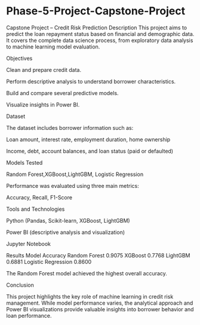 # Phase-5-Project-Capstone-Project
Capstone Project – Credit Risk Prediction
 Description
This project aims to predict the loan repayment status based on financial and demographic data.
It covers the complete data science process, from exploratory data analysis to machine learning model evaluation.

 Objectives

Clean and prepare credit data.

Perform descriptive analysis to understand borrower characteristics.

Build and compare several predictive models.

Visualize insights in Power BI.

 Dataset

The dataset includes borrower information such as:

Loan amount, interest rate, employment duration, home ownership

Income, debt, account balances, and loan status (paid or defaulted)

 Models Tested

Random Forest,XGBoost,LightGBM, Logistic Regression


Performance was evaluated using three main metrics:

Accuracy, Recall, F1-Score

 
 Tools and Technologies

Python (Pandas, Scikit-learn, XGBoost, LightGBM)

Power BI (descriptive analysis and visualization)

Jupyter Notebook


 Results
Model	Accuracy
Random Forest	0.9075
XGBoost	0.7768
LightGBM	0.6881
Logistic Regression	0.8600

The Random Forest model achieved the highest overall accuracy.

 Conclusion

This project highlights the key role of machine learning in credit risk management.
While model performance varies, the analytical approach and Power BI visualizations provide valuable insights into borrower behavior and loan performance.
